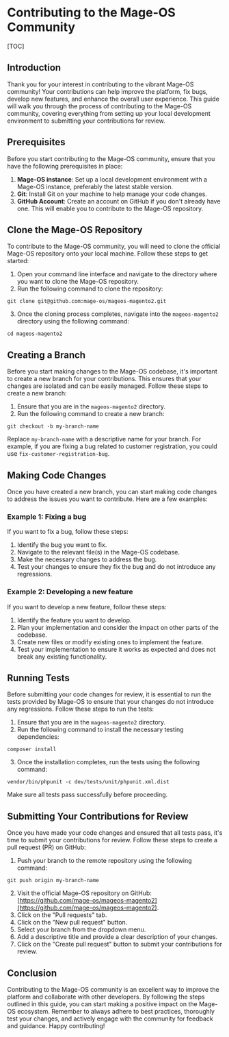# Contributing to the Mage-OS Community

[TOC]

## Introduction

Thank you for your interest in contributing to the vibrant Mage-OS community! Your contributions can help improve the
platform, fix bugs, develop new features, and enhance the overall user experience. This guide will walk you through the
process of contributing to the Mage-OS community, covering everything from setting up your local development
environment to submitting your contributions for review.

## Prerequisites

Before you start contributing to the Mage-OS community, ensure that you have the following prerequisites in place:

1. **Mage-OS instance**: Set up a local development environment with a Mage-OS instance, preferably the latest
   stable version.
2. **Git**: Install Git on your machine to help manage your code changes.
3. **GitHub Account**: Create an account on GitHub if you don't already have one. This will enable you to contribute to
   the Mage-OS repository.

## Clone the Mage-OS Repository

To contribute to the Mage-OS community, you will need to clone the official Mage-OS repository onto your local
machine. Follow these steps to get started:

1. Open your command line interface and navigate to the directory where you want to clone the Mage-OS repository.
2. Run the following command to clone the repository:

```shell
git clone git@github.com:mage-os/mageos-magento2.git
```

3. Once the cloning process completes, navigate into the `mageos-magento2` directory using the following command:

```shell
cd mageos-magento2
```

## Creating a Branch

Before you start making changes to the Mage-OS codebase, it's important to create a new branch for your contributions.
This ensures that your changes are isolated and can be easily managed. Follow these steps to create a new branch:

1. Ensure that you are in the `mageos-magento2` directory.
2. Run the following command to create a new branch:

```shell
git checkout -b my-branch-name
```

Replace `my-branch-name` with a descriptive name for your branch. For example, if you are fixing a bug related to
customer registration, you could use `fix-customer-registration-bug`.

## Making Code Changes

Once you have created a new branch, you can start making code changes to address the issues you want to contribute. Here
are a few examples:

### Example 1: Fixing a bug

If you want to fix a bug, follow these steps:

1. Identify the bug you want to fix.
2. Navigate to the relevant file(s) in the Mage-OS codebase.
3. Make the necessary changes to address the bug.
4. Test your changes to ensure they fix the bug and do not introduce any regressions.

### Example 2: Developing a new feature

If you want to develop a new feature, follow these steps:

1. Identify the feature you want to develop.
2. Plan your implementation and consider the impact on other parts of the codebase.
3. Create new files or modify existing ones to implement the feature.
4. Test your implementation to ensure it works as expected and does not break any existing functionality.

## Running Tests

Before submitting your code changes for review, it is essential to run the tests provided by Mage-OS to ensure that
your changes do not introduce any regressions. Follow these steps to run the tests:

1. Ensure that you are in the `mageos-magento2` directory.
2. Run the following command to install the necessary testing dependencies:

```shell
composer install
```

3. Once the installation completes, run the tests using the following command:

```shell
vendor/bin/phpunit -c dev/tests/unit/phpunit.xml.dist
```

Make sure all tests pass successfully before proceeding.

## Submitting Your Contributions for Review

Once you have made your code changes and ensured that all tests pass, it's time to submit your contributions for review.
Follow these steps to create a pull request (PR) on GitHub:

1. Push your branch to the remote repository using the following command:

```shell
git push origin my-branch-name
```

2. Visit the official Mage-OS repository on
   GitHub: [https://github.com/mage-os/mageos-magento2](https://github.com/mage-os/mageos-magento2).
3. Click on the "Pull requests" tab.
4. Click on the "New pull request" button.
5. Select your branch from the dropdown menu.
6. Add a descriptive title and provide a clear description of your changes.
7. Click on the "Create pull request" button to submit your contributions for review.

## Conclusion

Contributing to the Mage-OS community is an excellent way to improve the platform and collaborate with other
developers. By following the steps outlined in this guide, you can start making a positive impact on the Mage-OS
ecosystem. Remember to always adhere to best practices, thoroughly test your changes, and actively engage with the
community for feedback and guidance. Happy contributing!
